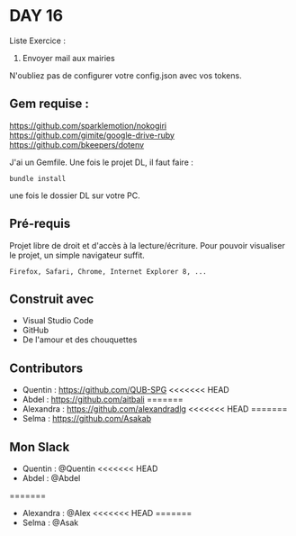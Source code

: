 # DAY 16
Liste Exercice :
1. Envoyer mail aux mairies

N'oubliez pas de configurer votre config.json avec vos tokens.

## Gem requise :
https://github.com/sparklemotion/nokogiri
https://github.com/gimite/google-drive-ruby
https://github.com/bkeepers/dotenv

J'ai un Gemfile. Une fois le projet DL, il faut faire : 
```
bundle install
```
une fois le dossier DL sur votre PC. 

## Pré-requis

Projet libre de droit et d'accès à la lecture/écriture. 
Pour pouvoir visualiser le projet, un simple navigateur suffit.


```
Firefox, Safari, Chrome, Internet Explorer 8, ...
```

## Construit avec

* Visual Studio Code
* GitHub
* De l'amour et des chouquettes


## Contributors

* Quentin : https://github.com/QUB-SPG
<<<<<<< HEAD
* Abdel : https://github.com/aitbali
=======
* Alexandra : https://github.com/alexandradlg
<<<<<<< HEAD
=======
* Selma : https://github.com/Asakab


## Mon Slack

* Quentin : @Quentin
<<<<<<< HEAD
* Abdel : @Abdel

=======
* Alexandra : @Alex
<<<<<<< HEAD
=======
* Selma : @Asak



